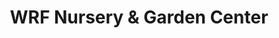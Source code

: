 ---
title: "WRF Nursery & Garden Center"
url: /valparaiso/wrf-nursery-and-garden-center/
shop: garden centre
---